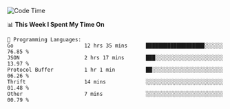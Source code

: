 <!--START_SECTION:waka-->
![Code Time](http://img.shields.io/badge/Code%20Time-871%20hrs%2036%20mins-blue)

📊 **This Week I Spent My Time On** 

```text
💬 Programming Languages: 
Go                       12 hrs 35 mins      ███████████████████░░░░░░   76.85 % 
JSON                     2 hrs 17 mins       ███░░░░░░░░░░░░░░░░░░░░░░   13.97 % 
Protocol Buffer          1 hr 1 min          ██░░░░░░░░░░░░░░░░░░░░░░░   06.26 % 
Thrift                   14 mins             ░░░░░░░░░░░░░░░░░░░░░░░░░   01.48 % 
Other                    7 mins              ░░░░░░░░░░░░░░░░░░░░░░░░░   00.79 % 
```


<!--END_SECTION:waka-->